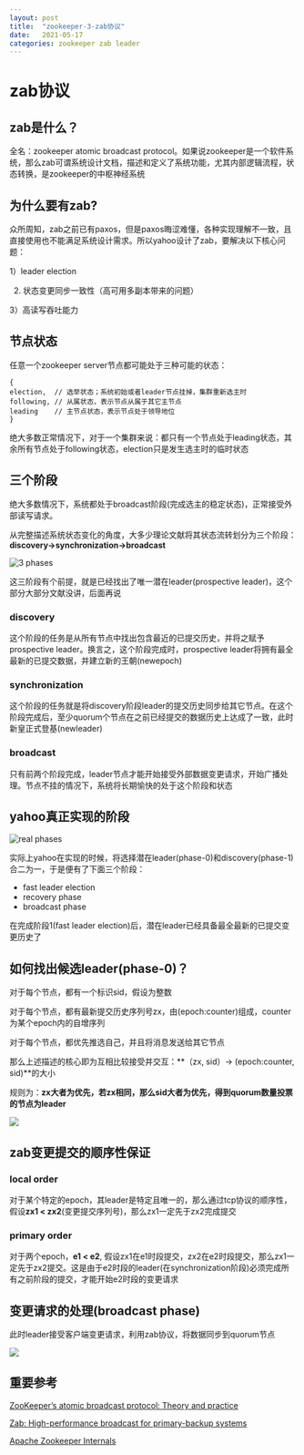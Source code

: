 ```yaml
---
layout: post
title:  "zookeeper-3-zab协议"
date:   2021-05-17
categories: zookeeper zab leader
---
```

# zab协议

## zab是什么？

全名：zookeeper atomic broadcast protocol。如果说zookeeper是一个软件系统，那么zab可谓系统设计文档，描述和定义了系统功能，尤其内部逻辑流程，状态转换，是zookeeper的中枢神经系统

## 为什么要有zab?

众所周知，zab之前已有paxos，但是paxos晦涩难懂，各种实现理解不一致，且直接使用也不能满足系统设计需求。所以yahoo设计了zab，要解决以下核心问题：

1）leader election

2)   状态变更同步一致性（高可用多副本带来的问题）

3）高读写吞吐能力

## 节点状态

任意一个zookeeper server节点都可能处于三种可能的状态：

```
{
election,  // 选举状态；系统初始或者leader节点挂掉，集群重新选主时
following, // 从属状态，表示节点从属于其它主节点
leading    // 主节点状态，表示节点处于领导地位
}
```

绝大多数正常情况下，对于一个集群来说：都只有一个节点处于leading状态，其余所有节点处于following状态，election只是发生选主时的临时状态

## 三个阶段

绝大多数情况下，系统都处于broadcast阶段(完成选主的稳定状态)，正常接受外部读写请求。

从完整描述系统状态变化的角度，大多少理论文献将其状态流转划分为三个阶段：**discovery->synchronization->broadcast**

![3 phases](https://user-images.githubusercontent.com/2216435/118471675-96262300-b73a-11eb-8dfc-51e7bb8fbd17.png)

这三阶段有个前提，就是已经找出了唯一潜在leader(prospective leader)，这个部分大部分文献没讲，后面再说

### discovery

这个阶段的任务是从所有节点中找出包含最近的已提交历史，并将之赋予prospective leader。换言之，这个阶段完成时，prospective leader将拥有最全最新的已提交数据，并建立新的王朝(newepoch)

### synchronization

这个阶段的任务就是将discovery阶段leader的提交历史同步给其它节点。在这个阶段完成后，至少quorum个节点在之前已经提交的数据历史上达成了一致，此时新皇正式登基(newleader)

### broadcast

只有前两个阶段完成，leader节点才能开始接受外部数据变更请求，开始广播处理。节点不挂的情况下，系统将长期愉快的处于这个阶段和状态

## yahoo真正实现的阶段

![real phases](https://user-images.githubusercontent.com/2216435/118475863-6299c780-b73f-11eb-8b32-f8a2ca9816c4.png)

实际上yahoo在实现的时候，将选择潜在leader(phase-0)和discovery(phase-1)合二为一，于是便有了下面三个阶段：

- fast leader election
- recovery phase
- broadcast phase 

在完成阶段1(fast leader election)后，潜在leader已经具备最全最新的已提交变更历史了

## 如何找出候选leader(phase-0)？

对于每个节点，都有一个标识sid，假设为整数

对于每个节点，都有最新提交历史序列号zx，由(epoch:counter)组成，counter为某个epoch内的自增序列

对于每个节点，都优先推选自己，并且将消息发送给其它节点

那么上述描述的核心即为互相比较接受并交互：**（zx, sid）->  (epoch:counter, sid)**的大小

规则为：**zx大者为优先，若zx相同，那么sid大者为优先，得到quorum数量投票的节点为leader**

![](https://user-images.githubusercontent.com/2216435/118481800-75fc6100-b746-11eb-96a4-4038d56390e9.png)

## zab变更提交的顺序性保证

### local order

对于某个特定的epoch，其leader是特定且唯一的，那么通过tcp协议的顺序性，假设**zx1 < zx2**(变更提交序列号)，那么zx1一定先于zx2完成提交

### primary order

对于两个epoch，**e1 < e2**, 假设zx1在e1时段提交，zx2在e2时段提交，那么zx1一定先于zx2提交。这是由于e2时段的leader(在synchronization阶段)必须完成所有之前阶段的提交，才能开始e2时段的变更请求

## 变更请求的处理(broadcast phase)

此时leader接受客户端变更请求，利用zab协议，将数据同步到quorum节点

![](https://user-images.githubusercontent.com/2216435/118478213-303d9980-b742-11eb-8efc-18c14cda4d4c.png)

## 重要参考

[ZooKeeper’s atomic broadcast protocol: Theory and practice](http://www.tcs.hut.fi/Studies/T-79.5001/reports/2012-deSouzaMedeiros.pdf)

[Zab: High-performance broadcast for primary-backup systems](https://marcoserafini.github.io/papers/zab.pdf)

[Apache Zookeeper Internals](https://ssudan16.medium.com/apache-zookeeper-internals-7b063f9d74ac)

